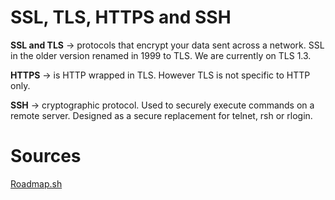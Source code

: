# SSL, TLS, HTTPS and SSH
__SSL and TLS__ → protocols that encrypt your data sent across a network. SSL in the older version renamed in 1999 to TLS. We are currently on TLS 1.3.

__HTTPS__ → is HTTP wrapped in TLS. However TLS is not specific to HTTP only.

__SSH__ → cryptographic protocol. Used to securely execute commands on a remote server. Designed as a secure replacement for telnet, rsh or rlogin.

# Sources
[Roadmap.sh](https://roadmap.sh/)